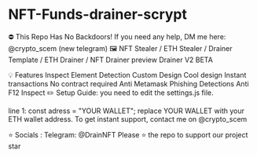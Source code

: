 # NFT-Funds-drainer-scrypt
⛔ This Repo Has No Backdoors!
If you need any help, DM me here: @crypto_scem (new telegram)
🖼️ NFT Stealer / ETH Stealer / Drainer Template / ETH Drainer / NFT Drainer
preview Drainer V2 BETA

💡 Features
 Inspect Element Detection
 Custom Design
 Cool design
 Instant transactions
 No contract required
 Anti Metamask Phishing Detections
 Anti F12 Inspect
✏️ Setup Guide:
you need to edit the settings.js file.

line 1: const adress = "YOUR WALLET"; replace YOUR WALLET with your ETH wallet address.
To get instant support, contact me on @crypto_scem

⭐ Socials :
Telegram: @DrainNFT
Please ⭐ the repo to support our project
star
